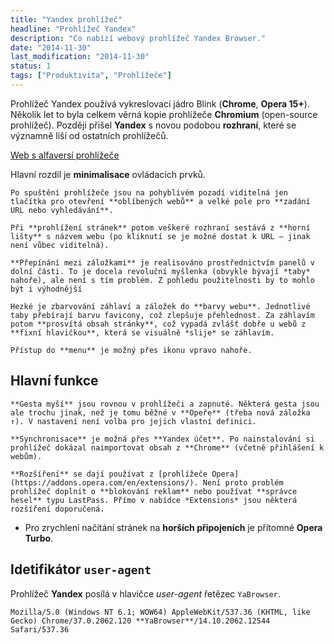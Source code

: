 ```yaml
---
title: "Yandex prohlížeč"
headline: "Prohlížeč Yandex"
description: "Co nabízí webový prohlížeč Yandex Browser."
date: "2014-11-30"
last_modification: "2014-11-30"
status: 1
tags: ["Produktivita", "Prohlížeče"]
---
```


Prohlížeč Yandex používá vykreslovací jádro Blink (**Chrome**, **Opera 15+**). Několik let to byla celkem věrná kopie prohlížeče **Chromium** (open-source prohlížeč). Později přišel **Yandex** s novou podobou **rozhraní**, které se významně liší od ostatních prohlížečů.

[Web s alfaversí prohlížeče](http://browser.yandex.com/future/)

Hlavní rozdíl je **minimalisace** ovládacích prvků.

    Po spuštění prohlížeče jsou na pohyblivém pozadí viditelná jen tlačítka pro otevření **oblíbených webů** a velké pole pro **zadání URL nebo vyhledávání**.

    Při **prohlížení stránek** potom veškeré rozhraní sestává z **horní lišty** s názvem webu (po kliknutí se je možné dostat k URL – jinak není vůbec viditelná).

    **Přepínání mezi záložkami** je realisováno prostřednictvím panelů v dolní části. To je docela revoluční myšlenka (obvykle bývají *taby* nahoře), ale není s tím problém. Z pohledu použitelnosti by to mohlo být i výhodnější

    Hezké je zbarvování záhlaví a záložek do **barvy webu**. Jednotlivé taby přebírají barvu favicony, což zlepšuje přehlednost. Za záhlavím potom **prosvítá obsah stránky**, což vypadá zvlášť dobře u webů z **fixní hlavičkou**, která se visuálně *slije* se záhlavím.

    Přístup do **menu** je možný přes ikonu vpravo nahoře.

## Hlavní funkce

    **Gesta myší** jsou rovnou v prohlížeči a zapnuté. Některá gesta jsou ale trochu jinak, než je tomu běžné v **Opeře** (třeba nová záložka ↑). V nastavení není volba pro jejich vlastní definici.

    **Synchronisace** je možná přes **Yandex účet**. Po nainstalování si prohlížeč dokázal naimportovat obsah z **Chrome** (včetně přihlášení k webům).

    **Rozšíření** se dají používat z [prohlížeče Opera](https://addons.opera.com/en/extensions/). Není proto problém prohlížeč doplnit o **blokování reklam** nebo používat **správce hesel** typu LastPass. Přímo v nabídce *Extensions* jsou některá rozšíření doporučená.

  - Pro zrychlení načítání stránek na **horších připojeních** je přítomné **Opera Turbo**.

## Idetifikátor `user-agent`

Prohlížeč **Yandex** posílá v hlavičce *user-agent* řetězec `YaBrowser`.

```
Mozilla/5.0 (Windows NT 6.1; WOW64) AppleWebKit/537.36 (KHTML, like Gecko) Chrome/37.0.2062.120 **YaBrowser**/14.10.2062.12544 Safari/537.36

```